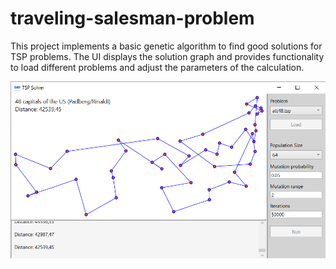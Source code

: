 # traveling-salesman-problem
This project implements a basic genetic algorithm to find good solutions for TSP problems. The UI displays the solution graph and provides functionality to load different problems and adjust the parameters of the calculation. 

![image](assets/image_tsp_solver.png)
